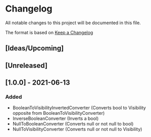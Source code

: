 # Changelog
All notable changes to this project will be documented in this file.

The format is based on [Keep a Changelog](https://keepachangelog.com/en/1.0.0/)

## [Ideas/Upcoming]

## [Unreleased]

## [1.0.0] - 2021-06-13
### Added
* BooleanToVisibilityInvertedConverter (Converts bool to Visibility opposite from BooleanToVisibilityConverter)
* InverseBooleanConverter (Inverts a bool)
* NullToBooleanConverter (Converts null or not null to bool)
* NullToVisibilityConverter (Converts null or not null to Visibility)
